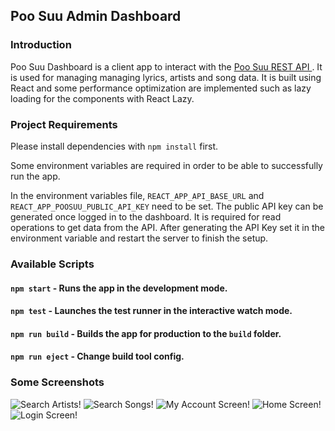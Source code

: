## Poo Suu Admin Dashboard

### Introduction

Poo Suu Dashboard is a client app to interact with the [Poo Suu REST API ](https://github.com/zer0eXploit/poosuu-api). It is used for managing managing lyrics, artists and song data. It is built using React and some performance optimization are implemented such as lazy loading for the components with React Lazy.

### Project Requirements

Please install dependencies with `npm install` first.

Some environment variables are required in order to be able to successfully run the app.

In the environment variables file, `REACT_APP_API_BASE_URL` and `REACT_APP_POOSUU_PUBLIC_API_KEY` need to be set. The public API key can be generated once logged in to the dashboard. It is required for read operations to get data from the API. After generating the API Key set it in the environment variable and restart the server to finish the setup.

### Available Scripts

#### `npm start` - Runs the app in the development mode.

#### `npm test` - Launches the test runner in the interactive watch mode.

#### `npm run build` - Builds the app for production to the `build` folder.

#### `npm run eject` - Change build tool config.

### Some Screenshots

![Search Artists!](https://i.ibb.co/9tw8bhs/1.png)
![Search Songs!](https://i.ibb.co/5jDJdDp/2.png)
![My Account Screen!](https://i.ibb.co/VNB7pK4/3.png)
![Home Screen!](https://i.ibb.co/dQnZzL7/4.png)
![Login Screen!](https://i.ibb.co/8Pc8mwH/5.png)
